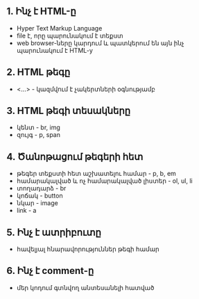 ## 1. Ինչ է HTML-ը

- Hyper Text Markup Language
- file է, որը պարունակում է տեքստ
- web browser-ները կարդում և պատկերում են այն ինչ պարունակում է HTML-y

## 2. HTML թեգը

- <...> - կազմվում է չակերտների օգնությամբ

## 3. HTML թեգի տեսակները

- կենտ - br, img
- զույգ - p, span

## 4. Ծանոթացում թեգերի հետ

- թեգեր տեքստի հետ աշխատելու համար - p, b, em
- համարակալված և ոչ համարակալված լիստեր - ol, ul, li
- տողադարձ - br
- կոճակ - button
- նկար - image
- link - a

## 5. Ինչ է ատրիբուտը

- հավելյալ հնարավորություններ թեգի համար

## 6. Ինչ է comment-ը

- մեր կոդում գտնվող անտեսանելի հատված
